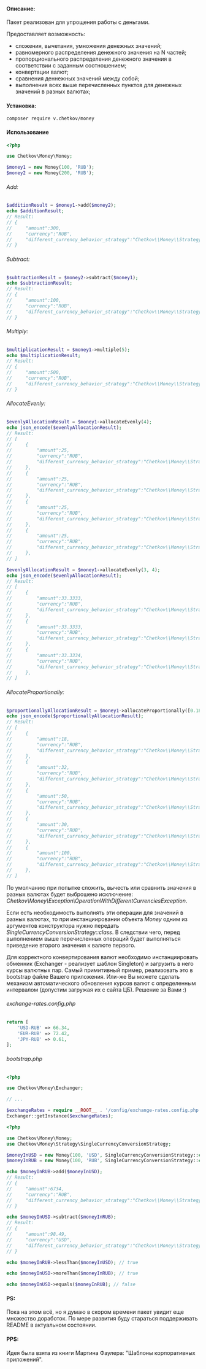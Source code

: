 #### Описание:
Пакет реализован для упрощения работы с деньгами. 

Предоставляет возможность:
- сложения, вычетания, умножения денежных значений;
- равномерного распределения денежного значения на N частей;
- пропорционального распределения денежного значения в соответствии с заданным соотношением;
- конвертации валют;
- сравнения деннежных значений между собой;
- выполнения всех выше перечисленных пунктов для денежных значений в разных валютах;

#### Установка:
`composer require v.chetkov/money`

#### Использование
```php
<?php

use Chetkov\Money\Money;

$money1 = new Money(100, 'RUB');
$money2 = new Money(200, 'RUB');
```

###### Add:
```php
$additionResult = $money1->add($money2);
echo $additionResult; 
// Result: 
// {
//     "amount":300,
//     "currency":"RUB",
//     "different_currency_behavior_strategy":"Chetkov\\Money\\Strategy\\ErrorWhenCurrenciesAreDifferentStrategy"
// }
```

###### Subtract:
```php
$subtractionResult = $money2->subtract($money1);
echo $subtractionResult; 
// Result: 
// {
//     "amount":100,
//     "currency":"RUB",
//     "different_currency_behavior_strategy":"Chetkov\\Money\\Strategy\\ErrorWhenCurrenciesAreDifferentStrategy"
// }
```

###### Multiply:
```php
$multiplicationResult = $money1->multiple(5);
echo $multiplicationResult; 
// Result: 
// {
//     "amount":500,
//     "currency":"RUB",
//     "different_currency_behavior_strategy":"Chetkov\\Money\\Strategy\\ErrorWhenCurrenciesAreDifferentStrategy"
// }
```

###### AllocateEvenly:
```php
$evenlyAllocationResult = $money1->allocateEvenly(4);
echo json_encode($evenlyAllocationResult);
// Result: 
// [
//     {
//         "amount":25,
//         "currency":"RUB",
//         "different_currency_behavior_strategy":"Chetkov\\Money\\Strategy\\ErrorWhenCurrenciesAreDifferentStrategy"
//     },
//     {
//         "amount":25,
//         "currency":"RUB",
//         "different_currency_behavior_strategy":"Chetkov\\Money\\Strategy\\ErrorWhenCurrenciesAreDifferentStrategy"
//     },
//     {
//         "amount":25,
//         "currency":"RUB",
//         "different_currency_behavior_strategy":"Chetkov\\Money\\Strategy\\ErrorWhenCurrenciesAreDifferentStrategy"
//     },
//     {
//         "amount":25,
//         "currency":"RUB",
//         "different_currency_behavior_strategy":"Chetkov\\Money\\Strategy\\ErrorWhenCurrenciesAreDifferentStrategy"
//     },
// ]

$evenlyAllocationResult = $money1->allocateEvenly(3, 4);
echo json_encode($evenlyAllocationResult);
// Result: 
// [
//     {
//         "amount":33.3333,
//         "currency":"RUB",
//         "different_currency_behavior_strategy":"Chetkov\\Money\\Strategy\\ErrorWhenCurrenciesAreDifferentStrategy"
//     },
//     {
//         "amount":33.3333,
//         "currency":"RUB",
//         "different_currency_behavior_strategy":"Chetkov\\Money\\Strategy\\ErrorWhenCurrenciesAreDifferentStrategy"
//     },
//     {
//         "amount":33.3334,
//         "currency":"RUB",
//         "different_currency_behavior_strategy":"Chetkov\\Money\\Strategy\\ErrorWhenCurrenciesAreDifferentStrategy"
//     },
// ]
```

###### AllocateProportionally:
```php
$proportionallyAllocationResult = $money1->allocateProportionally([0.18, 0.32, 0.5, 0.3, 1]);
echo json_encode($proportionallyAllocationResult);
// Result: 
// [
//     {
//         "amount":18,
//         "currency":"RUB",
//         "different_currency_behavior_strategy":"Chetkov\\Money\\Strategy\\ErrorWhenCurrenciesAreDifferentStrategy"
//     },
//     {
//         "amount":32,
//         "currency":"RUB",
//         "different_currency_behavior_strategy":"Chetkov\\Money\\Strategy\\ErrorWhenCurrenciesAreDifferentStrategy"
//     },
//     {
//         "amount":50,
//         "currency":"RUB",
//         "different_currency_behavior_strategy":"Chetkov\\Money\\Strategy\\ErrorWhenCurrenciesAreDifferentStrategy"
//     },
//     {
//         "amount":30,
//         "currency":"RUB",
//         "different_currency_behavior_strategy":"Chetkov\\Money\\Strategy\\ErrorWhenCurrenciesAreDifferentStrategy"
//     },
//     {
//         "amount":100,
//         "currency":"RUB",
//         "different_currency_behavior_strategy":"Chetkov\\Money\\Strategy\\ErrorWhenCurrenciesAreDifferentStrategy"
//     },
// ]
```

По умолчанию при попытке сложить, вычесть или сравнить значения в разных валютах будет выброшено исключение: _Chetkov\Money\Exception\OperationWithDifferentCurrenciesException_.

Если есть необходимость выполнять эти операции для значений в разных валютах, то при инстанциировании объекта _Money_ одним из аргументов конструктора нужно передать _SingleCurrencyConversionStrategy::class_. 
В следствии чего, перед выполнением выше перечисленных операций будет выполняться приведение второго значения к валюте первого. 

Для корректного конвертирования валют необходимо инстанциировать обменник (Exchanger - реализует шаблон Singleton) и загрузить в него курсы валютных пар.
Самый примитивный пример, реализовать это в bootstrap файле Вашего приложения. Или-же Вы можете сделать механизм автоматического обновления курсов валют с определенным интервалом (допустим загружая их с сайта ЦБ). Решение за Вами :)


###### exchange-rates.config.php
```php
return [
    'USD-RUB' => 66.34,
    'EUR-RUB' => 72.42,
    'JPY-RUB' => 0.61,
];
```

###### bootstrap.php
```php
<?php 

use Chetkov\Money\Exchanger;

// ...

$exchangeRates = require __ROOT__ . '/config/exchange-rates.config.php'
Exchanger::getInstance($exchangeRates);
```

```php
<?php

use Chetkov\Money\Money;
use Chetkov\Money\Strategy\SingleCurrencyConversionStrategy;

$moneyInUSD = new Money(100, 'USD', SingleCurrencyConversionStrategy::class);
$moneyInRUB = new Money(100, 'RUB', SingleCurrencyConversionStrategy::class);, 

echo $moneyInRUB->add($moneyInUSD);
// Result:
// {
//     "amount":6734,
//     "currency":"RUB",
//     "different_currency_behavior_strategy":"Chetkov\\Money\\Strategy\\ErrorWhenCurrenciesAreDifferentStrategy"
// }

echo $moneyInUSD->subtract($moneyInRUB);
// Result:
// {
//     "amount":98.49,
//     "currency":"USD",
//     "different_currency_behavior_strategy":"Chetkov\\Money\\Strategy\\ErrorWhenCurrenciesAreDifferentStrategy"
// }

echo $moneyInRUB->lessThan($moneyInUSD); // true

echo $moneyInUSD->moreThan($moneyInRUB); // true

echo $moneyInUSD->equals($moneyInRUB); // false
```

#### PS:
Пока на этом всё, но я думаю в скором времени пакет увидит еще множество доработок. По мере развития буду стараться поддерживать README в актуальном состоянии.

#### PPS:
Идея была взята из книги Мартина Фаулера: "Шаблоны корпоративных приложений". 